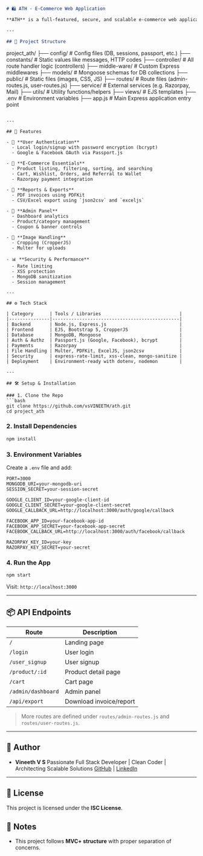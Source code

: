 
```markdown
# 🛍️ ATH - E-Commerce Web Application

**ATH** is a full-featured, secure, and scalable e-commerce web application built using **Node.js**, **Express.js**, **MongoDB**, and **EJS**. It follows the **MVC+ architecture**, integrates modern tools like Razorpay for payments and Passport.js for authentication, and includes powerful features like invoice generation, image cropping, and Excel/CSV reporting.

---

## 📁 Project Structure

```

project\_ath/
├── config/           # Config files (DB, sessions, passport, etc.)
├── constants/        # Static values like messages, HTTP codes
├── controller/       # All route handler logic (controllers)
├── middle-ware/      # Custom Express middlewares
├── models/           # Mongoose schemas for DB collections
├── public/           # Static files (images, CSS, JS)
├── routes/           # Route files (admin-routes.js, user-routes.js)
├── service/          # External services (e.g. Razorpay, Mail)
├── utils/            # Utility functions/helpers
├── views/            # EJS templates
├── .env              # Environment variables
├── app.js            # Main Express application entry point

````

---

## 🚀 Features

- 🔐 **User Authentication**
  - Local login/signup with password encryption (bcrypt)
  - Google & Facebook OAuth via Passport.js

- 🛒 **E-Commerce Essentials**
  - Product listing, filtering, sorting, and searching
  - Cart, Wishlist, Orders, and Referral to Wallet
  - Razorpay payment integration

- 📄 **Reports & Exports**
  - PDF invoices using PDFKit
  - CSV/Excel export using `json2csv` and `exceljs`

- 🧾 **Admin Panel**
  - Dashboard analytics
  - Product/category management
  - Coupon & banner controls

- 📸 **Image Handling**
  - Cropping (CropperJS)
  - Multer for uploads

- 📊 **Security & Performance**
  - Rate limiting
  - XSS protection
  - MongoDB sanitization
  - Session management

---

## ⚙️ Tech Stack

| Category      | Tools / Libraries                             |
|---------------|-----------------------------------------------|
| Backend       | Node.js, Express.js                           |
| Frontend      | EJS, Bootstrap 5, CropperJS                   |
| Database      | MongoDB, Mongoose                             |
| Auth & Authz  | Passport.js (Google, Facebook), bcrypt        |
| Payments      | Razorpay                                      |
| File Handling | Multer, PDFKit, ExcelJS, json2csv             |
| Security      | express-rate-limit, xss-clean, mongo-sanitize |
| Deployment    | Environment-ready with dotenv, nodemon        |

---

## 🛠️ Setup & Installation

### 1. Clone the Repo
```bash
git clone https://github.com/vsVINEETH/ath.git
cd project_ath
````

### 2. Install Dependencies

```bash
npm install
```

### 3. Environment Variables

Create a `.env` file and add:

```env
PORT=3000
MONGODB_URI=your-mongodb-uri
SESSION_SECRET=your-session-secret

GOOGLE_CLIENT_ID=your-google-client-id
GOOGLE_CLIENT_SECRET=your-google-client-secret
GOOGLE_CALLBACK_URL=http://localhost:3000/auth/google/callback

FACEBOOK_APP_ID=your-facebook-app-id
FACEBOOK_APP_SECRET=your-facebook-app-secret
FACEBOOK_CALLBACK_URL=http://localhost:3000/auth/facebook/callback

RAZORPAY_KEY_ID=your-key
RAZORPAY_KEY_SECRET=your-secret
```

### 4. Run the App

```bash
npm start
```

Visit: `http://localhost:3000`

---

## 📦 API Endpoints

| Route              | Description             |
| ------------------ | ----------------------- |
| `/`                | Landing page            |
| `/login`           | User login              |
| `/user_signup`     | User signup             |
| `/product/:id`     | Product detail page     |
| `/cart`            | Cart page               |
| `/admin/dashboard` | Admin panel             |
| `/api/export`      | Download invoice/report |

> More routes are defined under `routes/admin-routes.js` and `routes/user-routes.js`.

---

## 🧠 Author

* **Vineeth V S**
  Passionate Full Stack Developer | Clean Coder | Architecting Scalable Solutions
  [GitHub](https://github.com/vsVineeth) | [LinkedIn](linkedin.com/in/vineethvs1927)

---

## 📄 License

This project is licensed under the **ISC License**.

## 📌 Notes

* This project follows **MVC+ structure** with proper separation of concerns.

